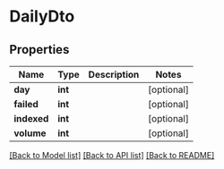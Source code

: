 # DailyDto

## Properties
| Name        | Type    | Description | Notes      |
| ----------- | ------- | ----------- | ---------- |
| **day**     | **int** |             | [optional] |
| **failed**  | **int** |             | [optional] |
| **indexed** | **int** |             | [optional] |
| **volume**  | **int** |             | [optional] |

[[Back to Model list]](../../README.md#documentation-for-models) [[Back to API list]](../../README.md#documentation-for-api-endpoints) [[Back to README]](../../README.md)
